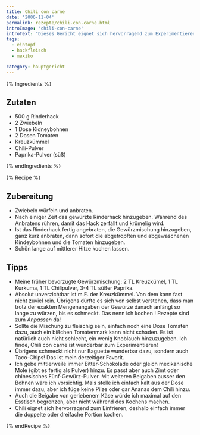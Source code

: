 ```yaml
---
title: Chili con carne
date: '2006-11-04'
permalink: rezepte/chili-con-carne.html
introImage: 'chili-con-carne'
introText: "Dieses Gericht eignet sich hervorragend zum Experimentieren. Deshalb schmeckt es bei mir jedesmal anders und das hier wiedergegebene Rezept nist nur ein Beispiel, von dem man ausgehen kann, um die eigene perfekte Variante zu kreieren."
tags:
  - eintopf
  - hackfleisch
  - mexiko

category: hauptgericht
---
```


{% Ingredients %}

## Zutaten

- 500 g Rinderhack
- 2 Zwiebeln
- 1 Dose Kidneybohnen
- 2 Dosen Tomaten
- Kreuzkümmel
- Chili-Pulver
- Paprika-Pulver (süß)

{% endIngredients %}

{% Recipe %}

## Zubereitung

- Zwiebeln würfeln und anbraten.
- Nach einiger Zeit das gewürzte Rinderhack hinzugeben. Während des Anbratens rühren, damit das Hack zerfällt und krümelig wird.
- Ist das Rinderhack fertig angebraten, die Gewürzmischung hinzugeben, ganz kurz anbraten, dann sofort die abgetropften und abgewaschenen Kindeybohnen und die Tomaten hinzugeben.
- Schön lange auf mittlerer Hitze kochen lassen.

## Tipps

- Meine früher bevorzugte Gewürzmischung: 2 TL Kreuzkümel, 1 TL Kurkuma, 1 TL Chilipulver, 3-4 TL süßer Paprika.
- Absolut unverzichtbar ist m.E. der Kreuzkümmel. Von dem kann fast nicht zuviel rein. Übrigens dürfte es sich von selbst verstehen, dass man trotz der exakten Mengenangaben der Gewürze danach anfängt so lange zu würzen, bis es schmeckt. Das nenn ich kochen ! Rezepte sind zum *Anpassen* da!
- Sollte die Mischung zu fleischig sein, einfach noch eine Dose Tomaten dazu, auch ein bißchen Tomatenmark kann nicht schaden. Es ist natürlich auch nicht schlecht, ein wenig Knoblauch hinzuzugeben. Ich finde, Chili con carne ist wunderbar zum Experimentieren!
- Übrigens schmeckt nicht nur Baguette wunderbar dazu, sondern auch Taco-Chips! Das ist mein derzeitiger Favorit.
- Ich gebe mittlerweile immer Bitter-Schokolade oder gleich mexikanische Mole (gibt es fertig als Pulver) hinzu. Es passt aber auch Zimt oder chinesisches Fünf-Gewürz-Pulver. Mit weiteren Beigaben ausser den Bohnen wäre ich vorsichtig. Mais stelle ich einfach kalt aus der Dose immer dazu, aber ich füge keine Pilze oder gar Ananas dem Chili hinzu.
- Auch die Beigabe von geriebenem Käse würde ich maximal auf den Esstisch begrenzen, aber nicht während des Kochens machen.
- Chili eignet sich hervorragend zum Einfrieren, deshalb einfach immer die doppelte oder dreifache Portion kochen.

{% endRecipe %}

